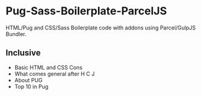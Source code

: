 # Pug-Sass-Boilerplate-ParcelJS
HTML/Pug and CSS/Sass Boilerplate code with addons using Parcel/GulpJS Bundler.

## Inclusive
- Basic HTML and CSS Cons
- What comes general after H C J
- About PUG
- Top 10 in Pug